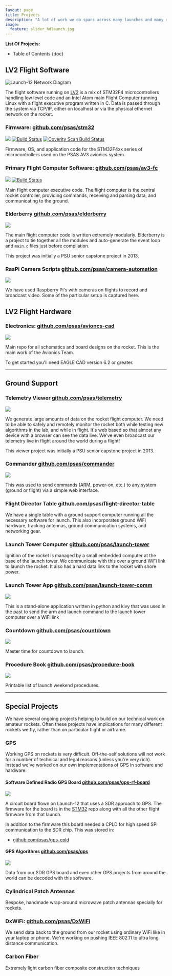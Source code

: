 ```yaml
---
layout: page
title: Projects
description: "A lot of work we do spans across many launches and many rockets. Many of our special projects come from deep needs in the aerospace world for solutions."
image:
  feature: slider_hdlaunch.jpg
---
```


**List Of Projects:**

* Table of Contents
{:toc}


## LV2 Flight Software

![Launch-12 Network Diagram](http://psas.github.io/Launch-12/avionics/network_diagram.svg)

The flight software running on [LV2](/rockets/#LV22) is a mix of STM32F4 microcontrollers handling low level code and an Intel Atom main Flight Computer running Linux with a flight executive program written in C. Data is passed through the system via TCP/IP, either on localhost or via the physical ethernet network on the rocket.


### Firmware: [github.com/psas/stm32](https://github.com/psas/stm32)

![](https://img.shields.io/badge/language-c-blue.svg)
[![Build Status](https://travis-ci.org/psas/stm32.svg)](https://travis-ci.org/psas/stm32)
[![Coverity Scan Build Status](https://scan.coverity.com/projects/1787/badge.svg)](https://scan.coverity.com/projects/1787)

Firmware, OS, and application code for the STM32F4xx series of microcontrollers used on the PSAS AV3 avionics system.


### Primary Flight Computer Software: [github.com/psas/av3-fc](https://github.com/psas/av3-fc)

![](https://img.shields.io/badge/language-c-blue.svg)
[![Build Status](https://travis-ci.org/psas/av3-fc.svg)](https://travis-ci.org/psas/av3-fc)

Main flight computer executive code. The flight computer is the central rocket controller, providing commands, receiving and parsing data, and communicating to the ground.


### Elderberry [github.com/psas/elderberry](https://github.com/psas/elderberry)

![](https://img.shields.io/badge/language-python-green.svg)

The main flight computer code is written extremely modularly. Elderberry is a project to tie together all the modules and auto-generate the event loop and `main.c` files just before compilation.

This project was initially a PSU senior capstone project in 2013.


### RasPi Camera Scripts [github.com/psas/camera-automation](https://github.com/psas/camera-automation)

![](https://img.shields.io/badge/language-shell-lightgrey.svg)

We have used Raspberry Pi's with cameras on flights to record and broadcast video. Some of the particular setup is captured here.



## LV2 Flight Hardware

### Electronics: [github.com/psas/avioncs-cad](https://github.com/psas/avionics-cad)

![](https://img.shields.io/badge/language-EagleCAD-orange.svg)

Main repo for all schematics and board designs on the rocket. This is the main work of the Avionics Team.

To get started you'll need EAGLE CAD version 6.2 or greater.



-------------------------------------------------------------------------------


## Ground Support


### Telemetry Viewer [github.com/psas/telemetry](https://github.com/psas/telemetry)

![](https://img.shields.io/badge/language-python-green.svg)


We generate large amounts of data on the rocket flight computer. We need to be able to safely and remotely monitor the rocket both while testing new algorithms in the lab, and while in flight. It's web based so that almost any device with a browser can see the data live. We've even broadcast our telemetry live in flight around the world during a flight!

This viewer project was initially a PSU senior capstone project in 2013.


### Commander [github.com/psas/commander](https://github.com/psas/commander)

![](https://img.shields.io/badge/language-python-green.svg)

This was used to send commands (ARM, power-on, etc.) to any system (ground or flight) via a simple web interface.

### Flight Director Table [github.com/psas/flight-director-table](https://github.com/psas/flight-director-table)

We have a single table with a ground support computer running all the necessary software for launch. This also incorporates ground WiFi hardware, tracking antennas, ground communication systems, and networking gear.


### Launch Tower Computer [github.com/psas/launch-tower](https://github.com/psas/launch-tower)

Ignition of the rocket is managed by a small embedded computer at the base of the launch tower. We communicate with this over a ground WiFi link to launch the rocket. It also has a hard data link to the rocket with shore power.


### Launch Tower App [github.com/psas/launch-tower-comm](https://github.com/psas/launch-tower-comm)

![](https://img.shields.io/badge/language-python-green.svg)

This is a stand-alone application written in python and kivy that was used in the past to send the arm and launch command to the launch tower computer over a WiFi link


### Countdown [github.com/psas/countdown](https://github.com/psas/countdown)

![](https://img.shields.io/badge/language-jekyll-yellow.svg)

Master time for countdown to launch.


### Procedure Book [github.com/psas/procedure-book](https://github.com/psas/procedure-book)

![](https://img.shields.io/badge/language-jekyll-yellow.svg)


Printable list of launch weekend procedures.




-------------------------------------------------------------------------------




## Special Projects

We have several ongoing projects helping to build on our technical work on amateur rockets. Often these projects have implications for many different rockets we fly, rather than on particular flight or airframe.


### GPS

Working GPS on rockets is very difficult. Off-the-self solutions will not work for a number of technical and legal reasons (unless you're very rich). Instead we've worked on our own implementations of GPS in software and hardware:

#### Software Defined Radio GPS Board [github.com/psas/gps-rf-board](https://github.com/psas/gps-rf-board) 

![](https://img.shields.io/badge/language-EagleCAD-orange.svg)

A circuit board flown on Launch-12 that uses a SDR approach to GPS. The firmware for the board is in the [STM32](https://github.com/psas/stm32) repo along with all the other flight firmware from that launch.

In addition to the firmware this board needed a CPLD for high speed SPI communication to the SDR chip. This was stored in:

 - [github.com/psas/gps-cpld](https://github.com/psas/gps-cpld)

#### GPS Algorithms [github.com/psas/gps](https://github.com/psas/gps)

![](https://img.shields.io/badge/language-c-blue.svg)

Data from our SDR GPS board and even other GPS projects from around the world can be decoded with this software.


### Cylindrical Patch Antennas

Bespoke, handmade wrap-around microwave patch antennas specially for rockets.


### DxWiFi: [github.com/psas/DxWiFi](https://github.com/psas/DxWiFi)

We send data back to the ground from our rocket using ordinary WiFi like in your laptop or phone. We're working on pushing IEEE 802.11 to ultra long distance communication.


### Carbon Fiber

Extremely light carbon fiber composite construction techniques
